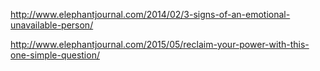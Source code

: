 http://www.elephantjournal.com/2014/02/3-signs-of-an-emotional-unavailable-person/

http://www.elephantjournal.com/2015/05/reclaim-your-power-with-this-one-simple-question/